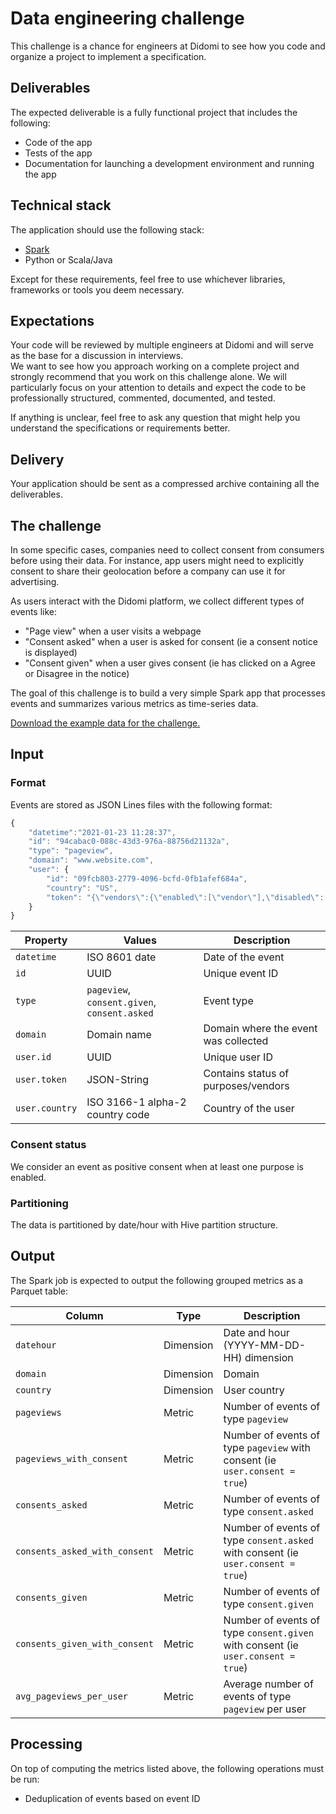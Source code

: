 # Data engineering challenge

This challenge is a chance for engineers at Didomi to see how you code and organize a project to implement a specification.

## Deliverables

The expected deliverable is a fully functional project that includes the following:

- Code of the app
- Tests of the app
- Documentation for launching a development environment and running the app

## Technical stack

The application should use the following stack:

- [Spark](https://spark.apache.org/)
- Python or Scala/Java

Except for these requirements, feel free to use whichever libraries, frameworks or tools you deem necessary.

## Expectations

Your code will be reviewed by multiple engineers at Didomi and will serve as the base for a discussion in interviews.  
We want to see how you approach working on a complete project and strongly recommend that you work on this challenge alone. We will particularly focus on your attention to details and expect the code to be professionally structured, commented, documented, and tested.

If anything is unclear, feel free to ask any question that might help you understand the specifications or requirements better.

## Delivery

Your application should be sent as a compressed archive containing all the deliverables.

## The challenge

In some specific cases, companies need to collect consent from consumers before using their data. For instance, app users might need to explicitly consent to share their geolocation before a company can use it for advertising.

As users interact with the Didomi platform, we collect different types of events like:

- "Page view" when a user visits a webpage
- "Consent asked" when a user is asked for consent (ie a consent notice is displayed)
- "Consent given" when a user gives consent (ie has clicked on a Agree or Disagree in the notice)

The goal of this challenge is to build a very simple Spark app that processes events and summarizes various metrics as time-series data.

[Download the example data for the challenge.](./input-example.zip)

## Input

### Format

Events are stored as JSON Lines files with the following format:

```js
{
    "datetime":"2021-01-23 11:28:37",
    "id": "94cabac0-088c-43d3-976a-88756d21132a",
    "type": "pageview",
    "domain": "www.website.com",
    "user": {
        "id": "09fcb803-2779-4096-bcfd-0fb1afef684a",
        "country": "US",
        "token": "{\"vendors\":{\"enabled\":[\"vendor\"],\"disabled\":[]},\"purposes\":{\"enabled\":[\"analytics\"],\"disabled\":[]}}",
    }
}
```

| Property       | Values                                       | Description                          |
| -------------- | -------------------------------------------- | ------------------------------------ |
| `datetime`     | ISO 8601 date                                | Date of the event                    |
| `id`           | UUID                                         | Unique event ID                      |
| `type`         | `pageview`, `consent.given`, `consent.asked` | Event type                           |
| `domain`       | Domain name                                  | Domain where the event was collected |
| `user.id`      | UUID                                         | Unique user ID                       |
| `user.token`   | JSON-String                                  | Contains status of purposes/vendors  |
| `user.country` | ISO 3166-1 alpha-2 country code              | Country of the user                  |

### Consent status

We consider an event as positive consent when at least one purpose is enabled.

### Partitioning

The data is partitioned by date/hour with Hive partition structure.

## Output

The Spark job is expected to output the following grouped metrics as a Parquet table:

| Column                        | Type      | Description                                                                      |
| ----------------------------- | --------- | -------------------------------------------------------------------------------- |
| `datehour`                    | Dimension | Date and hour (YYYY-MM-DD-HH) dimension                                          |
| `domain`                      | Dimension | Domain                                                                           |
| `country`                     | Dimension | User country                                                                     |
| `pageviews`                   | Metric    | Number of events of type `pageview`                                              |
| `pageviews_with_consent`      | Metric    | Number of events of type `pageview` with consent (ie `user.consent = true`)      |
| `consents_asked`              | Metric    | Number of events of type `consent.asked`                                         |
| `consents_asked_with_consent` | Metric    | Number of events of type `consent.asked` with consent (ie `user.consent = true`) |
| `consents_given`              | Metric    | Number of events of type `consent.given`                                         |
| `consents_given_with_consent` | Metric    | Number of events of type `consent.given` with consent (ie `user.consent = true`) |
| `avg_pageviews_per_user`      | Metric    | Average number of events of type `pageview` per user                             |

## Processing

On top of computing the metrics listed above, the following operations must be run:

- Deduplication of events based on event ID
